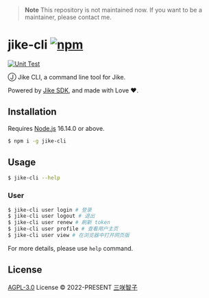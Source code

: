 > **Note** This repository is not maintained now. If you want to be a maintainer, please contact me.

# jike-cli [![npm](https://img.shields.io/npm/v/jike-cli.svg)](https://npmjs.com/package/jike-cli)

[![Unit Test](https://github.com/open-jike/jike-cli/actions/workflows/unit-test.yml/badge.svg)](https://github.com/open-jike/jike-cli/actions/workflows/unit-test.yml)

Ⓙ Jike CLI, a command line tool for Jike.

Powered by [Jike SDK](https://github.com/open-jike/jike-cli), and made with Love ❤️.

## Installation

Requires [Node.js](https://nodejs.org) 16.14.0 or above.

```bash
$ npm i -g jike-cli
```

## Usage

```bash
$ jike-cli --help
```

### User

```bash
$ jike-cli user login # 登录
$ jike-cli user logout # 退出
$ jike-cli user renew # 刷新 token
$ jike-cli user profile # 查看用户主页
$ jike-cli user view # 在浏览器中打开网页版
```

For more details, please use `help` command.

## License

[AGPL-3.0](./LICENSE) License © 2022-PRESENT [三咲智子](https://github.com/sxzz)
